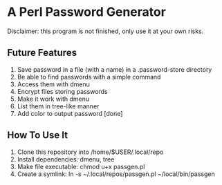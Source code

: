 # A Perl Password Generator

Disclaimer: this program is not finished, only use it at your own risks.

## Future Features

1. Save password in a file (with a name) in a .password-store
   directory
2. Be able to find passwords with a simple command
3. Access them with dmenu
4. Encrypt files storing passwords
5. Make it work with dmenu
6. List them in tree-like manner
7. Add color to output password [done]

## How To Use It

1. Clone this repository into /home/$USER/.local/repo
2. Install dependencies: dmenu, tree
3. Make file executable: chmod u+x passgen.pl
4. Create a symlink: ln -s ~/.local/repos/passgen.pl ~/local/bin/passgen
